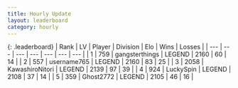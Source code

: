 ```yaml
---
title: Hourly Update
layout: leaderboard
category: hourly
---
```


{: .leaderboard}
| Rank | LV | Player | Division | Elo | Wins | Losses |
| --- | --- | --- | --- | --- | --- | --- |
| <span data-change="0">1</span> | 759 | <span title="ID: 92077">gangsterthings</span> | LEGEND | <span data-change="0">2160</span> | <span data-change="0">60</span> | <span data-change="0">14</span> |
| <span data-change="0">2</span> | 557 | <span title="ID: 188640">username765</span> | LEGEND | <span data-change="0">2160</span> | <span data-change="0">83</span> | <span data-change="0">25</span> |
| <span data-change="0">3</span> | 2058 | <span title="ID: 164871">KawashiroNitori</span> | LEGEND | <span data-change="0">2139</span> | <span data-change="0">97</span> | <span data-change="0">39</span> |
| <span data-change="0">4</span> | 924 | <span title="ID: 498412">LuckySpin</span> | LEGEND | <span data-change="0">2108</span> | <span data-change="0">37</span> | <span data-change="0">14</span> |
| <span data-change="0">5</span> | 359 | <span title="ID: 336637">Ghost2772</span> | LEGEND | <span data-change="0">2105</span> | <span data-change="0">46</span> | <span data-change="0">16</span> |